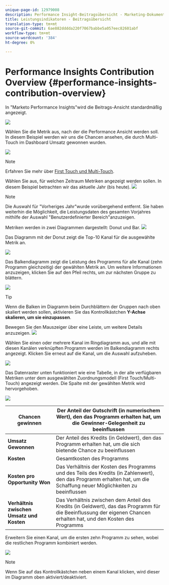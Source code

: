 ```yaml
---
unique-page-id: 12979008
description: Performance Insight-Beitragsübersicht - Marketing-Dokumente - Produktdokumentation
title: Leistungsindikatoren - Beitragsübersicht
translation-type: tm+mt
source-git-commit: 6ae882dddda220f7067babbe5a057eec82601abf
workflow-type: tm+mt
source-wordcount: '384'
ht-degree: 0%

---
```



# Performance Insights Contribution Overview {#performance-insights-contribution-overview}

In &quot;Marketo Performance Insights&quot;wird die Beitrags-Ansicht standardmäßig angezeigt.

![](assets/one-1.png)

Wählen Sie die Metrik aus, nach der die Performance Ansicht werden soll. In diesem Beispiel werden wir uns die Chancen ansehen, die durch Multi-Touch im Dashboard Umsatz gewonnen wurden.

![](assets/2.png)

>[!NOTE]
>
>Erfahren Sie mehr über [First Touch und Multi-Touch](https://docs.marketo.com/display/DOCS/Understanding+Attribution).

Wählen Sie aus, für welchen Zeitraum Metriken angezeigt werden sollen. In diesem Beispiel betrachten wir das aktuelle Jahr (bis heute).   ![](assets/3-1.png)

>[!NOTE]
>
>Die Auswahl für &quot;Vorheriges Jahr&quot;wurde vorübergehend entfernt. Sie haben weiterhin die Möglichkeit, die Leistungsdaten des gesamten Vorjahres mithilfe der Auswahl &quot;Benutzerdefinierter Bereich&quot;anzuzeigen.

Metriken werden in zwei Diagrammen dargestellt: Donut und Bar.   ![](assets/four.png)

Das Diagramm mit der Donut zeigt die Top-10 Kanal für die ausgewählte Metrik an.

![](assets/5-1.png)

Das Balkendiagramm zeigt die Leistung des Programms für alle Kanal (zehn Programm gleichzeitig) der gewählten Metrik an. Um weitere Informationen anzuzeigen, klicken Sie auf den Pfeil rechts, um zur nächsten Gruppe zu blättern.

![](assets/six.png)

>[!TIP]
>
>Wenn die Balken im Diagramm beim Durchblättern der Gruppen nach oben skaliert werden sollen, aktivieren Sie das Kontrollkästchen **Y-Achse skalieren, um sie einzupassen**.

Bewegen Sie den Mauszeiger über eine Leiste, um weitere Details anzuzeigen.   ![](assets/seven.png)

Wählen Sie einen oder mehrere Kanal im Ringdiagramm aus, und alle mit diesen Kanälen verknüpften Programm werden im Balkendiagramm rechts angezeigt. Klicken Sie erneut auf die Kanal, um die Auswahl aufzuheben.

![](assets/eight.png)

Das Datenraster unten funktioniert wie eine Tabelle, in der alle verfügbaren Metriken unter dem ausgewählten Zuordnungsmodell (First Touch/Multi-Touch) angezeigt werden. Die Spalte mit der gewählten Metrik wird hervorgehoben.

![](assets/9.png)

| **Chancen gewinnen** | Der Anteil der Gutschrift (in numerischem Wert), den das Programm erhalten hat, um die Gewinner-Gelegenheit zu beeinflussen |
|---|---|
| **Umsatz Gewonnen** | Der Anteil des Kredits (in Geldwert), den das Programm erhalten hat, um die sich bietende Chance zu beeinflussen |
| **Kosten** | Gesamtkosten des Programms |
| **Kosten pro Opportunity Won** | Das Verhältnis der Kosten des Programms und des Teils des Kredits (in Zahlenwert), den das Programm erhalten hat, um die Schaffung neuer Möglichkeiten zu beeinflussen |
| **Verhältnis zwischen Umsatz und Kosten** | Das Verhältnis zwischen dem Anteil des Kredits (in Geldwert), das das Programm für die Beeinflussung der eigenen Chancen erhalten hat, und den Kosten des Programms |

Erweitern Sie einen Kanal, um die ersten zehn Programm zu sehen, wobei die restlichen Programm kombiniert werden.

![](assets/10.png)

>[!NOTE]
>
>Wenn Sie auf das Kontrollkästchen neben einem Kanal klicken, wird dieser im Diagramm oben aktiviert/deaktiviert.

